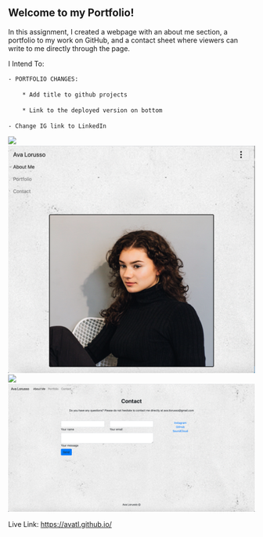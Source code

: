<h2>Welcome to my Portfolio!</h2>

In this assignment, I created a webpage with an about me section, a portfolio to my work on GitHub, 
and a contact sheet where viewers can write to me directly through the page.

I Intend To:

    - PORTFOLIO CHANGES:

        * Add title to github projects
        
        * Link to the deployed version on bottom 
    
    - Change IG link to LinkedIn

<img src="Assets/Images/aboutme.png">
<img src="Assets/Images/aboutmesm.png">
<img src="Assets/Images/portfolio.png">
<img src="Assets/Images/contact.png">

Live Link: https://avatl.github.io/
